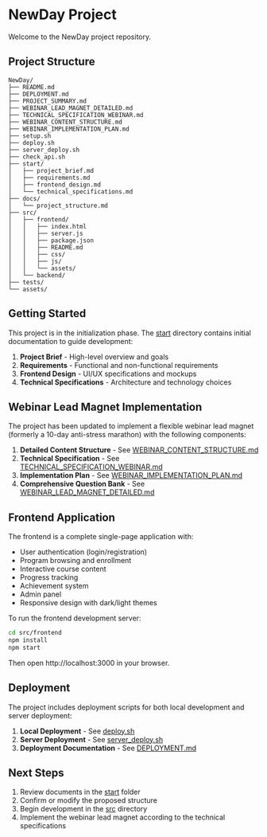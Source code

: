 # NewDay Project

Welcome to the NewDay project repository.

## Project Structure

```
NewDay/
├── README.md
├── DEPLOYMENT.md
├── PROJECT_SUMMARY.md
├── WEBINAR_LEAD_MAGNET_DETAILED.md
├── TECHNICAL_SPECIFICATION_WEBINAR.md
├── WEBINAR_CONTENT_STRUCTURE.md
├── WEBINAR_IMPLEMENTATION_PLAN.md
├── setup.sh
├── deploy.sh
├── server_deploy.sh
├── check_api.sh
├── start/
│   ├── project_brief.md
│   ├── requirements.md
│   ├── frontend_design.md
│   └── technical_specifications.md
├── docs/
│   └── project_structure.md
├── src/
│   ├── frontend/
│   │   ├── index.html
│   │   ├── server.js
│   │   ├── package.json
│   │   ├── README.md
│   │   ├── css/
│   │   ├── js/
│   │   └── assets/
│   └── backend/
├── tests/
└── assets/
```

## Getting Started

This project is in the initialization phase. The [start](file:///Users/lena/NewDay/start) directory contains initial documentation to guide development:

1. **Project Brief** - High-level overview and goals
2. **Requirements** - Functional and non-functional requirements
3. **Frontend Design** - UI/UX specifications and mockups
4. **Technical Specifications** - Architecture and technology choices

## Webinar Lead Magnet Implementation

The project has been updated to implement a flexible webinar lead magnet (formerly a 10-day anti-stress marathon) with the following components:

1. **Detailed Content Structure** - See [WEBINAR_CONTENT_STRUCTURE.md](file:///Users/lena/NewDay/WEBINAR_CONTENT_STRUCTURE.md)
2. **Technical Specification** - See [TECHNICAL_SPECIFICATION_WEBINAR.md](file:///Users/lena/NewDay/TECHNICAL_SPECIFICATION_WEBINAR.md)
3. **Implementation Plan** - See [WEBINAR_IMPLEMENTATION_PLAN.md](file:///Users/lena/NewDay/WEBINAR_IMPLEMENTATION_PLAN.md)
4. **Comprehensive Question Bank** - See [WEBINAR_LEAD_MAGNET_DETAILED.md](file:///Users/lena/NewDay/WEBINAR_LEAD_MAGNET_DETAILED.md)

## Frontend Application

The frontend is a complete single-page application with:
- User authentication (login/registration)
- Program browsing and enrollment
- Interactive course content
- Progress tracking
- Achievement system
- Admin panel
- Responsive design with dark/light themes

To run the frontend development server:
```bash
cd src/frontend
npm install
npm start
```

Then open http://localhost:3000 in your browser.

## Deployment

The project includes deployment scripts for both local development and server deployment:

1. **Local Deployment** - See [deploy.sh](file:///Users/lena/NewDay/deploy.sh)
2. **Server Deployment** - See [server_deploy.sh](file:///Users/lena/NewDay/server_deploy.sh)
3. **Deployment Documentation** - See [DEPLOYMENT.md](file:///Users/lena/NewDay/DEPLOYMENT.md)

## Next Steps

1. Review documents in the [start](file:///Users/lena/NewDay/start) folder
2. Confirm or modify the proposed structure
3. Begin development in the [src](file:///Users/lena/NewDay/src) directory
4. Implement the webinar lead magnet according to the technical specifications